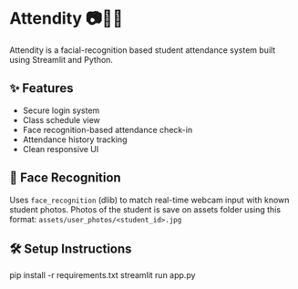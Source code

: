# Attendity 📷🧑‍🏫

Attendity is a facial-recognition based student attendance system built using Streamlit and Python.

## ✨ Features

- Secure login system
- Class schedule view
- Face recognition-based attendance check-in
- Attendance history tracking
- Clean responsive UI

## 🧠 Face Recognition

Uses `face_recognition` (dlib) to match real-time webcam input with known student photos.
Photos of the student is save on assets folder using this format: `assets/user_photos/<student_id>.jpg`

## 🛠 Setup Instructions

pip install -r requirements.txt
streamlit run app.py
